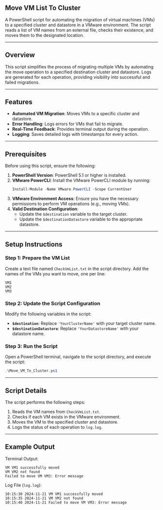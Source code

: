 ## Move VM List To Cluster

A PowerShell script for automating the migration of virtual machines (VMs) to a specified cluster and datastore in a VMware environment. The script reads a list of VM names from an external file, checks their existence, and moves them to the designated location.

---

## Overview

This script simplifies the process of migrating multiple VMs by automating the move operation to a specified destination cluster and datastore. Logs are generated for each operation, providing visibility into successful and failed migrations.

---

## Features

- **Automated VM Migration**: Moves VMs to a specific cluster and datastore.
- **Error Handling**: Logs errors for VMs that fail to migrate.
- **Real-Time Feedback**: Provides terminal output during the operation.
- **Logging**: Saves detailed logs with timestamps for every action.

---

## Prerequisites

Before using this script, ensure the following:

1. **PowerShell Version**: PowerShell 5.1 or higher is installed.
2. **VMware PowerCLI**: Install the VMware PowerCLI module by running:
   ```powershell
   Install-Module -Name VMware.PowerCLI -Scope CurrentUser
   ```
3. **VMware Environment Access**: Ensure you have the necessary permissions to perform VM operations (e.g., moving VMs).
4. **Valid Destination Configuration**:
   - Update the `$destination` variable to the target cluster.
   - Update the `$destinationDatastore` variable to the appropriate datastore.

---

## Setup Instructions

### Step 1: Prepare the VM List
Create a text file named `CheckVmList.txt` in the script directory. Add the names of the VMs you want to move, one per line:
```
VM1
VM2
VM3
```

### Step 2: Update the Script Configuration
Modify the following variables in the script:
- **`$destination`**: Replace `'YourClusterName'` with your target cluster name.
- **`$destinationDatastore`**: Replace `'YourDatastoreName'` with your datastore name.

### Step 3: Run the Script
Open a PowerShell terminal, navigate to the script directory, and execute the script:
```powershell
.\Move_VM_To_Cluster.ps1
```

---

## Script Details

The script performs the following steps:

1. Reads the VM names from `CheckVmList.txt`.
2. Checks if each VM exists in the VMware environment.
3. Moves the VM to the specified cluster and datastore.
4. Logs the status of each operation to `log.log`.

---

## Example Output

Terminal Output:
```plaintext
VM VM1 successfully moved
VM VM2 not found
Failed to move VM VM3: Error message
```

Log File (`log.log`):
```plaintext
10:15:30 2024-11-21 VM VM1 successfully moved
10:15:35 2024-11-21 VM VM2 not found
10:15:40 2024-11-21 Failed to move VM VM3: Error message
```
